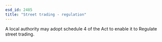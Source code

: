 ```yaml
---
esd_id: 2485
title: "Street trading - regulation"
---
```


A local authority may adopt schedule 4 of the Act to enable it to Regulate street trading. 

